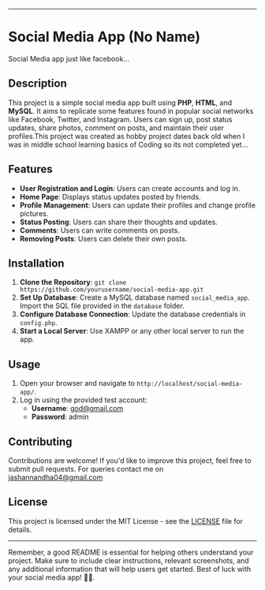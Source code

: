 
---

# Social Media App (No Name)

Social Media app just like facebook...

## Description

This project is a simple social media app built using **PHP**, **HTML**, and **MySQL**. It aims to replicate some features found in popular social networks like Facebook, Twitter, and Instagram. Users can sign up, post status updates, share photos, comment on posts, and maintain their user profiles.This project was created as hobby project dates back old when I was in middle school learning basics of Coding so its not completed yet...

## Features

- **User Registration and Login**: Users can create accounts and log in.
- **Home Page**: Displays status updates posted by friends.
- **Profile Management**: Users can update their profiles and change profile pictures.
- **Status Posting**: Users can share their thoughts and updates.
- **Comments**: Users can write comments on posts.
- **Removing Posts**: Users can delete their own posts.

## Installation

1. **Clone the Repository**: `git clone https://github.com/yourusername/social-media-app.git`
2. **Set Up Database**: Create a MySQL database named `social_media_app`. Import the SQL file provided in the `database` folder.
3. **Configure Database Connection**: Update the database credentials in `config.php`.
4. **Start a Local Server**: Use XAMPP or any other local server to run the app.

## Usage

1. Open your browser and navigate to `http://localhost/social-media-app/`.
2. Log in using the provided test account:
   - **Username**: god@gmail.com
   - **Password**: admin

## Contributing

Contributions are welcome! If you'd like to improve this project, feel free to submit pull requests.
For queries contact me on jashannandha04@gmail.com

## License

This project is licensed under the MIT License - see the [LICENSE](LICENSE) file for details.

---

Remember, a good README is essential for helping others understand your project. Make sure to include clear instructions, relevant screenshots, and any additional information that will help users get started. Best of luck with your social media app! 🚀🌟.

